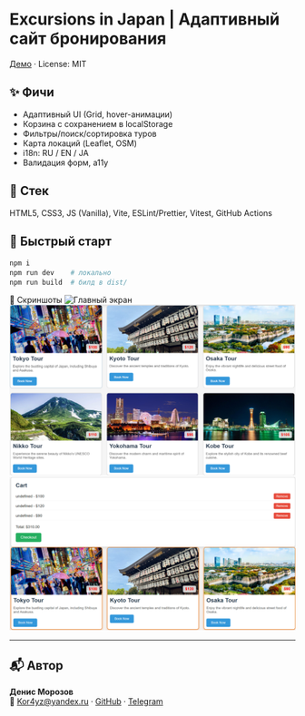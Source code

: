 # Excursions in Japan | Адаптивный сайт бронирования

[Демо](https://kor4yz.github.io/Web-Japan/) · License: MIT

## ✨ Фичи
- Адаптивный UI (Grid, hover-анимации)
- Корзина с сохранением в localStorage
- Фильтры/поиск/сортировка туров
- Карта локаций (Leaflet, OSM)
- i18n: RU / EN / JA
- Валидация форм, a11y

## 🧰 Стек
HTML5, CSS3, JS (Vanilla), Vite, ESLint/Prettier, Vitest, GitHub Actions

## 🚀 Быстрый старт
```bash
npm i
npm run dev    # локально
npm run build  # билд в dist/
```
📸 Скриншоты
![Главный экран](./screenshots/main.png)
![Карточки экскурсий](./screenshots/cards.png)
![Корзина заказов](./screenshots/cart.png)


---

## 📬 Автор
**Денис Морозов**  
📧 Kor4yz@yandex.ru · [GitHub](https://github.com/Kor4yz) · [Telegram](https://t.me/kor4yz)
